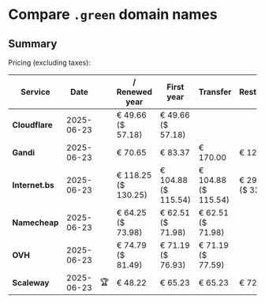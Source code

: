 # Compare `.green` domain names

## Summary

Pricing (excluding taxes):

| Service | Date |  | / Renewed year | First year | Transfer | Restoration |
|--|--|--|--|--|--|--|
| **Cloudflare** | 2025-06-23 |  | € 49.66<br>($ 57.18) | € 49.66<br>($ 57.18) |  |  |
| **Gandi** | 2025-06-23 |  | € 70.65 | € 83.37 | € 170.00 | € 129.01 |
| **Internet.bs** | 2025-06-23 |  | € 118.25<br>($ 130.25) | € 104.88<br>($ 115.54) | € 104.88<br>($ 115.54) | € 299.99<br>($ 330.45) |
| **Namecheap** | 2025-06-23 |  | € 64.25<br>($ 73.98) | € 62.51<br>($ 71.98) | € 62.51<br>($ 71.98) |  |
| **OVH** | 2025-06-23 |  | € 74.79<br>($ 81.49) | € 71.19<br>($ 76.93) | € 71.19<br>($ 77.59) |  |
| **Scaleway** | 2025-06-23 | 🏆 | € 48.22 | € 65.23 | € 65.23 | € 72.76 |
